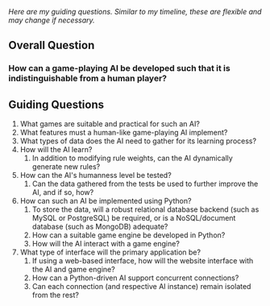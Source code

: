 *Here are my guiding questions. Similar to my timeline, these are flexible and may change if necessary.*

## Overall Question

### How can a game-playing AI be developed such that it is indistinguishable from a human player?

## Guiding Questions

1. What games are suitable and practical for such an AI?
2. What features must a human-like game-playing AI implement?
3. What types of data does the AI need to gather for its learning process?
4. How will the AI learn?
	1. In addition to modifying rule weights, can the AI dynamically generate new rules?
5. How can the AI's humanness level be tested?
	1. Can the data gathered from the tests be used to further improve the AI, and if so, how?
6. How can such an AI be implemented using Python? 
	1. To store the data, will a robust relational database backend (such as MySQL or PostgreSQL) be required, or is a NoSQL/document database (such as MongoDB) adequate?
	2. How can a suitable game engine be developed in Python?
	3. How will the AI interact with a game engine?
7. What type of interface will the primary application be?
	1. If using a web-based interface, how will the website interface with the AI and game engine?
	2. How can a Python-driven AI support concurrent connections?
	3. Can each connection (and respective AI instance) remain isolated from the rest?
